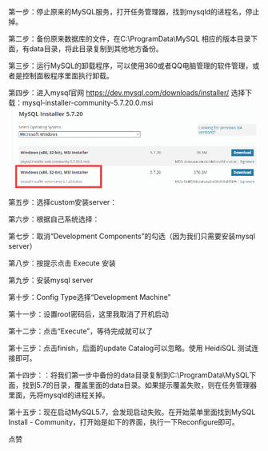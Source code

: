 第一步：停止原来的MySQL服务，打开任务管理器，找到mysqld的进程名，停止掉。

第二步：备份原来数据库的文件，在C:\ProgramData\MySQL 相应的版本目录下面，有data目录，将此目录复制到其他地方备份。

第三步：运行MySQL的卸载程序，可以使用360或者QQ电脑管理的软件管理，或者是控制面板程序里面执行卸载。

第四步：进入mysql官网 https://dev.mysql.com/downloads/installer/ 选择下载：mysql-installer-community-5.7.20.0.msi
![](https://github.com/Huangqianqan/java-/blob/master/photograph/1256341-20171119151350827-838808899.png)

第五步：选择custom安装server：



第六步：根据自己系统选择：



第七步：取消“Development Components”的勾选（因为我们只需要安装mysql server）



第八步：按提示点击 Execute 安装



第九步：安装mysql server



第十步：Config Type选择“Development Machine”



第十一步：设置root密码后，这里我取消了开机启动



第十二步：点击“Execute”，等待完成就可以了



第十三步：点击finish，后面的update Catalog可以忽略。使用 HeidiSQL 测试连接即可。

第十四步：：将我们第一步中备份的data目录复制到C:\ProgramData\MySQL下面，找到5.7的目录，覆盖里面的data目录。如果提示覆盖失败，则在任务管理器里面，先将mysqld的进程关掉。

第十五步：现在启动MySQL5.7，会发现启动失败。在开始菜单里面找到MySQL Install - Community，打开始是如下的界面，执行一下Reconfigure即可。



点赞
